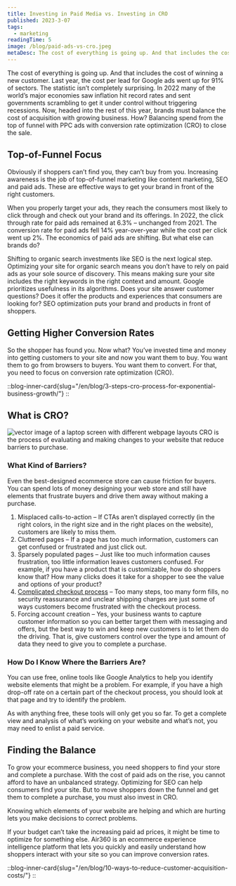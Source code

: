 ```yaml
---
title: Investing in Paid Media vs. Investing in CRO
published: 2023-3-07
tags:
  - marketing
readingTime: 5
image: /blog/paid-ads-vs-cro.jpeg
metaDesc: The cost of everything is going up. And that includes the cost of winning a new customer. Last year, the cost per lead for Google ads went up for 91% of sectors.
---
```


The cost of everything is going up. And that includes the cost of winning a new customer. Last year, the cost per lead for Google ads went up for 91% of sectors. The statistic isn’t completely surprising. In 2022 many of the world’s major economies saw inflation hit record rates and sent governments scrambling to get it under control without triggering recessions. Now, headed into the rest of this year, brands must balance the cost of acquisition with growing business. How? Balancing spend from the top of funnel with PPC ads with conversion rate optimization (CRO) to close the sale.

## Top-of-Funnel Focus
Obviously if shoppers can’t find you, they can’t buy from you. Increasing awareness is the job of top-of-funnel marketing like content marketing, SEO and paid ads. These are effective ways to get your brand in front of the right customers.

When you properly target your ads, they reach the consumers most likely to click through and check out your brand and its offerings. In 2022, the click through rate for paid ads remained at 6.3% – unchanged from 2021. The conversion rate for paid ads fell 14% year-over-year while the cost per click went up 2%. The economics of paid ads are shifting. But what else can brands do?

Shifting to organic search investments like SEO is the next logical step. Optimizing your site for organic search means you don’t have to rely on paid ads as your sole source of discovery. This means making sure your site includes the right keywords in the right context and amount. Google prioritizes usefulness in its algorithms. Does your site answer customer questions? Does it offer the products and experiences that consumers are looking for? SEO optimization puts your brand and products in front of shoppers.

## Getting Higher Conversion Rates
So the shopper has found you. Now what? You’ve invested time and money into getting customers to your site and now you want them to buy. You want them to go from browsers to buyers. You want them to convert. For that, you need to focus on conversion rate optimization (CRO).

::blog-inner-card{slug="/en/blog/3-steps-cro-process-for-exponential-business-growth/"}
::

## What is CRO?
![vector image of a laptop screen with different webpage layouts](/blog/paid-ads-vs-cro-1.webp)
CRO is the process of evaluating and making changes to your website that reduce barriers to purchase.

### What Kind of Barriers?
Even the best-designed ecommerce store can cause friction for buyers. You can spend lots of money designing your web store and still have elements that frustrate buyers and drive them away without making a purchase.

1. Misplaced calls-to-action – If CTAs aren’t displayed correctly (in the right colors, in the right size and in the right places on the website), customers are likely to miss them.
2. Cluttered pages – If a page has too much information, customers can get confused or frustrated and just click out.
3. Sparsely populated pages – Just like too much information causes frustration, too little information leaves customers confused. For example, if you have a product that is customizable, how do shoppers know that? How many clicks does it take for a shopper to see the value and options of your product?
4. [Complicated checkout process](/en/cro-checklist-campaign/) – Too many steps, too many form fills, no security reassurance and unclear shipping charges are just some of ways customers become frustrated with the checkout process.
5. Forcing account creation – Yes, your business wants to capture customer information so you can better target them with messaging and offers, but the best way to win and keep new customers is to let them do the driving. That is, give customers control over the type and amount of data they need to give you to complete a purchase.

### How Do I Know Where the Barriers Are?
You can use free, online tools like Google Analytics to help you identify website elements that might be a problem. For example, if you have a high drop-off rate on a certain part of the checkout process, you should look at that page and try to identify the problem.

As with anything free, these tools will only get you so far. To get a complete view and analysis of what’s working on your website and what’s not, you may need to enlist a paid service.

## Finding the Balance
To grow your ecommerce business, you need shoppers to find your store and complete a purchase. With the cost of paid ads on the rise, you cannot afford to have an unbalanced strategy. Optimizing for SEO can help consumers find your site. But to move shoppers down the funnel and get them to complete a purchase, you must also invest in CRO.

Knowing which elements of your website are helping and which are hurting lets you make decisions to correct problems.

If your budget can’t take the increasing paid ad prices, it might be time to optimize for something else. Air360 is an ecommerce experience intelligence platform that lets you quickly and easily understand how shoppers interact with your site so you can improve conversion rates.

::blog-inner-card{slug="/en/blog/10-ways-to-reduce-customer-acquisition-costs/"}
::
